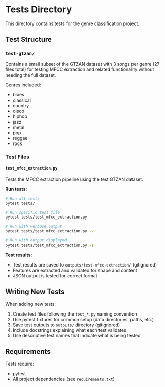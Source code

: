 # Tests Directory

This directory contains tests for the genre classification project.

## Test Structure

### `test-gtzan/`
Contains a small subset of the GTZAN dataset with 3 songs per genre (27 files total) for testing MFCC extraction and related functionality without needing the full dataset.

Genres included:
- blues
- classical  
- country
- disco
- hiphop
- jazz
- metal
- pop
- reggae
- rock

### Test Files

#### `test_mfcc_extraction.py`
Tests the MFCC extraction pipeline using the test GTZAN dataset.

**Run tests:**
```bash
# Run all tests
pytest tests/

# Run specific test file
pytest tests/test_mfcc_extraction.py

# Run with verbose output
pytest tests/test_mfcc_extraction.py -v

# Run with output displayed
pytest tests/test_mfcc_extraction.py -s
```

**Test results:**
- Test results are saved to `outputs/test-mfcc-extraction/` (gitignored)
- Features are extracted and validated for shape and content
- JSON output is tested for correct format

## Writing New Tests

When adding new tests:

1. Create test files following the `test_*.py` naming convention
2. Use pytest fixtures for common setup (data directories, paths, etc.)
3. Save test outputs to `outputs/` directory (gitignored)
4. Include docstrings explaining what each test validates
5. Use descriptive test names that indicate what is being tested

## Requirements

Tests require:
- pytest
- All project dependencies (see `requirements.txt`)

